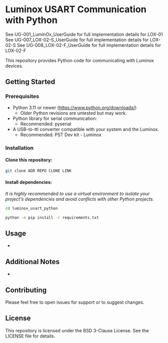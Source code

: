 # Luminox USART Communication with Python

See UG-001_LuminOx_UserGuide for full implementation details for LOX-01
See UG-007_LOX-02-S_UserGuide for full implementation details for LOX-02-S
See UG-008_LOX-02-F_UserGuide for full implementation details for LOX-02-F

This repository provides Python code for communicating with Luminox devices.

## Getting Started

### Prerequisites

- Python 3.11 or newer (https://www.python.org/downloads/)
    - Older Python revisions are untested but may work.
- Python library for serial communication:
    - Recommended: pyserial
- A USB-to-ttl converter compatible with your system and the Luminox.
    - Recommended: PST Dev kit - Luminox


### Installation

#### Clone this repository:

```bash
git clone ADD REPO CLONE LINK
```

#### Install dependencies:

*It is highly recommended to use a virtual environment to isolate your project's dependencies and avoid conflicts with other Python projects.*
```Bash
cd luminox_usart_python

python -m pip install -r requirements.txt
```
## Usage

-

## Additional Notes

-

## Contributing

Please feel free to open issues for support or to suggest changes.

## License

This repository is licensed under the BSD 3-Clause License. See the LICENSE file for details.
